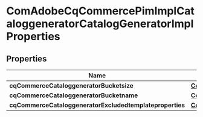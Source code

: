 
# ComAdobeCqCommercePimImplCataloggeneratorCatalogGeneratorImplProperties

## Properties
Name | Type | Description | Notes
------------ | ------------- | ------------- | -------------
**cqCommerceCataloggeneratorBucketsize** | [**ConfigNodePropertyInteger**](ConfigNodePropertyInteger.md) |  |  [optional]
**cqCommerceCataloggeneratorBucketname** | [**ConfigNodePropertyString**](ConfigNodePropertyString.md) |  |  [optional]
**cqCommerceCataloggeneratorExcludedtemplateproperties** | [**ConfigNodePropertyArray**](ConfigNodePropertyArray.md) |  |  [optional]



